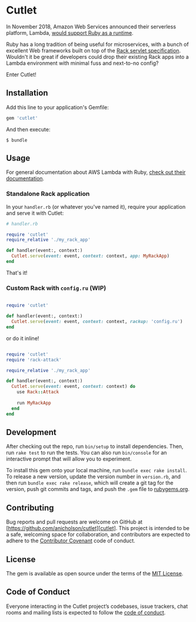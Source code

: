 # Cutlet

In November 2018, Amazon Web Services announced their serverless platform, Lambda, [would support Ruby as a runtime][announcement].

Ruby has a long tradition of being useful for microservices, with a bunch of excellent Web frameworks built on top of the [Rack servlet specification][rack]. Wouldn't it be great if developers could drop their existing Rack apps into a Lambda environment with minimal fuss and next-to-no config?

Enter Cutlet!

## Installation

Add this line to your application's Gemfile:

```ruby
gem 'cutlet'
```

And then execute:

    $ bundle

## Usage

For general documentation about AWS Lambda with Ruby, [check out their documentation][ruby_docs].

### Standalone Rack application

In your `handler.rb` (or whatever you've named it), require your application and serve it with Cutlet:

```ruby
# handler.rb

require 'cutlet'
require_relative './my_rack_app'

def handler(event:, context:)
  Cutlet.serve(event: event, context: context, app: MyRackApp)
end
```

That's it!

### Custom Rack with `config.ru` (WIP)

```ruby

require 'cutlet'

def handler(event:, context:)
  Cutlet.serve(event: event, context: context, rackup: 'config.ru')
end

```

or do it inline!

```ruby

require 'cutlet'
require 'rack-attack'

require_relative './my_rack_app'

def handler(event:, context:)
  Cutlet.serve(event: event, context: context) do
	use Rack::Attack
	
	run MyRackApp
  end
end

```

## Development

After checking out the repo, run `bin/setup` to install dependencies. Then, run `rake test` to run the tests. You can also run `bin/console` for an interactive prompt that will allow you to experiment.

To install this gem onto your local machine, run `bundle exec rake install`. To release a new version, update the version number in `version.rb`, and then run `bundle exec rake release`, which will create a git tag for the version, push git commits and tags, and push the `.gem` file to [rubygems.org](https://rubygems.org).

## Contributing

Bug reports and pull requests are welcome on GitHub at [https://github.com/anicholson/cutlet][cutlet]. This project is intended to be a safe, welcoming space for collaboration, and contributors are expected to adhere to the [Contributor Covenant](http://contributor-covenant.org) code of conduct.

## License

The gem is available as open source under the terms of the [MIT License](https://opensource.org/licenses/MIT).

## Code of Conduct

Everyone interacting in the Cutlet project’s codebases, issue trackers, chat rooms and mailing lists is expected to follow the [code of conduct](https://github.com/anicholson/cutlet/blob/master/CODE_OF_CONDUCT.md).

[announcement]: https://aws.amazon.com/blogs/compute/announcing-ruby-support-for-aws-lambda/
[rack]: https://rack.github.io/
[cutlet]: https://github.com/anicholson/cutlet
[ruby_docs]: https://docs.aws.amazon.com/lambda/latest/dg/lambda-ruby.html
